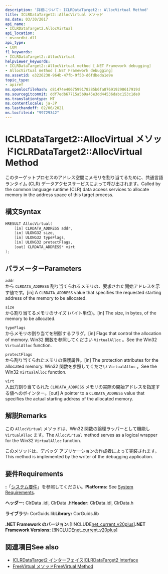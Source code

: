 ```yaml
---
description: '詳細について: ICLRDataTarget2:: AllocVirtual Method'
title: ICLRDataTarget2::AllocVirtual メソッド
ms.date: 03/30/2017
api_name:
- ICLRDataTarget2.AllocVirtual
api_location:
- mscordbi.dll
api_type:
- COM
f1_keywords:
- ICLRDataTarget2::AllocVirtual
helpviewer_keywords:
- ICLRDataTarget2::AllocVirtual method [.NET Framework debugging]
- AllocVirtual method [.NET Framework debugging]
ms.assetid: e3226230-964b-47fb-9f53-d6fdbeda1e9e
topic_type:
- apiref
ms.openlocfilehash: d81474e4067599178285b6fa876919298617919d
ms.sourcegitcommit: ddf7edb67715a5b9a45e3dd44536dabc153c1de0
ms.translationtype: MT
ms.contentlocale: ja-JP
ms.lasthandoff: 02/06/2021
ms.locfileid: "99729342"
---
```

# <a name="iclrdatatarget2allocvirtual-method"></a><span data-ttu-id="ee5ce-103">ICLRDataTarget2::AllocVirtual メソッド</span><span class="sxs-lookup"><span data-stu-id="ee5ce-103">ICLRDataTarget2::AllocVirtual Method</span></span>

<span data-ttu-id="ee5ce-104">このターゲットプロセスのアドレス空間にメモリを割り当てるために、共通言語ランタイム (CLR) データアクセスサービスによって呼び出されます。</span><span class="sxs-lookup"><span data-stu-id="ee5ce-104">Called by the common language runtime (CLR) data access services to allocate memory in the address space of this target process.</span></span>  
  
## <a name="syntax"></a><span data-ttu-id="ee5ce-105">構文</span><span class="sxs-lookup"><span data-stu-id="ee5ce-105">Syntax</span></span>  
  
```cpp  
HRESULT AllocVirtual(  
    [in] CLRDATA_ADDRESS addr,  
    [in] ULONG32 size,  
    [in] ULONG32 typeFlags,  
    [in] ULONG32 protectFlags,  
    [out] CLRDATA_ADDRESS* virt  
);  
```  
  
## <a name="parameters"></a><span data-ttu-id="ee5ce-106">パラメーター</span><span class="sxs-lookup"><span data-stu-id="ee5ce-106">Parameters</span></span>  

 `addr`  
 <span data-ttu-id="ee5ce-107">から `CLRDATA_ADDRESS` 割り当てられるメモリの、要求された開始アドレスを示す値です。</span><span class="sxs-lookup"><span data-stu-id="ee5ce-107">[in] A `CLRDATA_ADDRESS` value that specifies the requested starting address of the memory to be allocated.</span></span>  
  
 `size`  
 <span data-ttu-id="ee5ce-108">から割り当てるメモリのサイズ (バイト単位)。</span><span class="sxs-lookup"><span data-stu-id="ee5ce-108">[in] The size, in bytes, of the memory to be allocated.</span></span>  
  
 `typeFlags`  
 <span data-ttu-id="ee5ce-109">からメモリの割り当てを制御するフラグ。</span><span class="sxs-lookup"><span data-stu-id="ee5ce-109">[in] Flags that control the allocation of memory.</span></span> <span data-ttu-id="ee5ce-110">Win32 関数を参照してください `VirtualAlloc` 。</span><span class="sxs-lookup"><span data-stu-id="ee5ce-110">See the Win32 `VirtualAlloc` function.</span></span>  
  
 `protectFlags`  
 <span data-ttu-id="ee5ce-111">から割り当てられたメモリの保護属性。</span><span class="sxs-lookup"><span data-stu-id="ee5ce-111">[in] The protection attributes for the allocated memory.</span></span> <span data-ttu-id="ee5ce-112">Win32 関数を参照してください `VirtualAlloc` 。</span><span class="sxs-lookup"><span data-stu-id="ee5ce-112">See the Win32 `VirtualAlloc` function.</span></span>  
  
 `virt`  
 <span data-ttu-id="ee5ce-113">入出力割り当てられた `CLRDATA_ADDRESS` メモリの実際の開始アドレスを指定する値へのポインター。</span><span class="sxs-lookup"><span data-stu-id="ee5ce-113">[out] A pointer to a `CLRDATA_ADDRESS` value that specifies the actual starting address of the allocated memory.</span></span>  
  
## <a name="remarks"></a><span data-ttu-id="ee5ce-114">解説</span><span class="sxs-lookup"><span data-stu-id="ee5ce-114">Remarks</span></span>  

 <span data-ttu-id="ee5ce-115">この `AllocVirtual` メソッドは、Win32 関数の論理ラッパーとして機能し `VirtualAlloc` ます。</span><span class="sxs-lookup"><span data-stu-id="ee5ce-115">The `AllocVirtual` method serves as a logical wrapper for the Win32 `VirtualAlloc` function.</span></span>  
  
 <span data-ttu-id="ee5ce-116">このメソッドは、デバッグ アプリケーションの作成者によって実装されます。</span><span class="sxs-lookup"><span data-stu-id="ee5ce-116">This method is implemented by the writer of the debugging application.</span></span>  
  
## <a name="requirements"></a><span data-ttu-id="ee5ce-117">要件</span><span class="sxs-lookup"><span data-stu-id="ee5ce-117">Requirements</span></span>  

 <span data-ttu-id="ee5ce-118">**:**「[システム要件](../../get-started/system-requirements.md)」を参照してください。</span><span class="sxs-lookup"><span data-stu-id="ee5ce-118">**Platforms:** See [System Requirements](../../get-started/system-requirements.md).</span></span>  
  
 <span data-ttu-id="ee5ce-119">**ヘッダー:** ClrData .idl, ClrData .h</span><span class="sxs-lookup"><span data-stu-id="ee5ce-119">**Header:** ClrData.idl, ClrData.h</span></span>  
  
 <span data-ttu-id="ee5ce-120">**ライブラリ:** CorGuids.lib</span><span class="sxs-lookup"><span data-stu-id="ee5ce-120">**Library:** CorGuids.lib</span></span>  
  
 <span data-ttu-id="ee5ce-121">**.NET Framework のバージョン:**[!INCLUDE[net_current_v20plus](../../../../includes/net-current-v20plus-md.md)]</span><span class="sxs-lookup"><span data-stu-id="ee5ce-121">**.NET Framework Versions:** [!INCLUDE[net_current_v20plus](../../../../includes/net-current-v20plus-md.md)]</span></span>  
  
## <a name="see-also"></a><span data-ttu-id="ee5ce-122">関連項目</span><span class="sxs-lookup"><span data-stu-id="ee5ce-122">See also</span></span>

- [<span data-ttu-id="ee5ce-123">ICLRDataTarget2 インターフェイス</span><span class="sxs-lookup"><span data-stu-id="ee5ce-123">ICLRDataTarget2 Interface</span></span>](iclrdatatarget2-interface.md)
- [<span data-ttu-id="ee5ce-124">FreeVirtual メソッド</span><span class="sxs-lookup"><span data-stu-id="ee5ce-124">FreeVirtual Method</span></span>](iclrdatatarget2-freevirtual-method.md)
